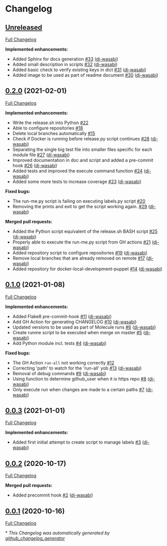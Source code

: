 # Changelog

## [Unreleased](https://github.com/dj-wasabi/dj-wasabi-release/tree/HEAD)

[Full Changelog](https://github.com/dj-wasabi/dj-wasabi-release/compare/0.2.0...HEAD)

**Implemented enhancements:**

- Added Sphinx for docs generation [\#33](https://github.com/dj-wasabi/dj-wasabi-release/pull/33) ([dj-wasabi](https://github.com/dj-wasabi))
- Added small description in scripts [\#32](https://github.com/dj-wasabi/dj-wasabi-release/pull/32) ([dj-wasabi](https://github.com/dj-wasabi))
- Added basic check to verify existing keys in dict [\#31](https://github.com/dj-wasabi/dj-wasabi-release/pull/31) ([dj-wasabi](https://github.com/dj-wasabi))
- Added image to be used as part of readme document [\#30](https://github.com/dj-wasabi/dj-wasabi-release/pull/30) ([dj-wasabi](https://github.com/dj-wasabi))

## [0.2.0](https://github.com/dj-wasabi/dj-wasabi-release/tree/0.2.0) (2021-02-01)

[Full Changelog](https://github.com/dj-wasabi/dj-wasabi-release/compare/0.1.0...0.2.0)

**Implemented enhancements:**

- Write the release.sh into Python [\#22](https://github.com/dj-wasabi/dj-wasabi-release/issues/22)
- Able to configure repositories [\#18](https://github.com/dj-wasabi/dj-wasabi-release/issues/18)
- Delete local branches automatically [\#15](https://github.com/dj-wasabi/dj-wasabi-release/issues/15)
- Check if Docker is running before release.py script continues [\#28](https://github.com/dj-wasabi/dj-wasabi-release/pull/28) ([dj-wasabi](https://github.com/dj-wasabi))
- Separating the single big test file into smaller files specific for each module file [\#27](https://github.com/dj-wasabi/dj-wasabi-release/pull/27) ([dj-wasabi](https://github.com/dj-wasabi))
- Improved documentation in doc and script and added a pre-commit hook [\#26](https://github.com/dj-wasabi/dj-wasabi-release/pull/26) ([dj-wasabi](https://github.com/dj-wasabi))
- Added tests and improved the execute command function [\#24](https://github.com/dj-wasabi/dj-wasabi-release/pull/24) ([dj-wasabi](https://github.com/dj-wasabi))
- Added some more tests to increase coverage [\#23](https://github.com/dj-wasabi/dj-wasabi-release/pull/23) ([dj-wasabi](https://github.com/dj-wasabi))

**Fixed bugs:**

- The run-me.py script is failing on executing labels.py script [\#20](https://github.com/dj-wasabi/dj-wasabi-release/issues/20)
- Removing the prints and exit to get the script working again. [\#29](https://github.com/dj-wasabi/dj-wasabi-release/pull/29) ([dj-wasabi](https://github.com/dj-wasabi))

**Merged pull requests:**

- Added the Python script equivalent of the release.sh BASH script [\#25](https://github.com/dj-wasabi/dj-wasabi-release/pull/25) ([dj-wasabi](https://github.com/dj-wasabi))
- Properly able to execute the run-me.py script from GH actions  [\#21](https://github.com/dj-wasabi/dj-wasabi-release/pull/21) ([dj-wasabi](https://github.com/dj-wasabi))
- Added repository script to configure repositories [\#19](https://github.com/dj-wasabi/dj-wasabi-release/pull/19) ([dj-wasabi](https://github.com/dj-wasabi))
- Remove local branches that are already removed on remote [\#17](https://github.com/dj-wasabi/dj-wasabi-release/pull/17) ([dj-wasabi](https://github.com/dj-wasabi))
- Added repository for docker-local-development-puppet [\#14](https://github.com/dj-wasabi/dj-wasabi-release/pull/14) ([dj-wasabi](https://github.com/dj-wasabi))

## [0.1.0](https://github.com/dj-wasabi/dj-wasabi-release/tree/0.1.0) (2021-01-08)

[Full Changelog](https://github.com/dj-wasabi/dj-wasabi-release/compare/0.0.3...0.1.0)

**Implemented enhancements:**

- Added Flake8 pre-commit-hook [\#11](https://github.com/dj-wasabi/dj-wasabi-release/pull/11) ([dj-wasabi](https://github.com/dj-wasabi))
- Add GH Action for generating CHANGELOG [\#10](https://github.com/dj-wasabi/dj-wasabi-release/pull/10) ([dj-wasabi](https://github.com/dj-wasabi))
- Updated versions to be used as part of Molecule runs [\#6](https://github.com/dj-wasabi/dj-wasabi-release/pull/6) ([dj-wasabi](https://github.com/dj-wasabi))
- Create runme script to be executed when merge on master [\#5](https://github.com/dj-wasabi/dj-wasabi-release/pull/5) ([dj-wasabi](https://github.com/dj-wasabi))
- Add Python module incl. tests [\#4](https://github.com/dj-wasabi/dj-wasabi-release/pull/4) ([dj-wasabi](https://github.com/dj-wasabi))

**Fixed bugs:**

- The GH Action `run-all` not working correctly [\#12](https://github.com/dj-wasabi/dj-wasabi-release/issues/12)
- Correcting 'path' to watch for the 'run-all' yob [\#13](https://github.com/dj-wasabi/dj-wasabi-release/pull/13) ([dj-wasabi](https://github.com/dj-wasabi))
- Removal of debug commands [\#9](https://github.com/dj-wasabi/dj-wasabi-release/pull/9) ([dj-wasabi](https://github.com/dj-wasabi))
- Using function to determine github\_user when it is https repo [\#8](https://github.com/dj-wasabi/dj-wasabi-release/pull/8) ([dj-wasabi](https://github.com/dj-wasabi))
- Only execute run when changes are made to a certain paths [\#7](https://github.com/dj-wasabi/dj-wasabi-release/pull/7) ([dj-wasabi](https://github.com/dj-wasabi))

## [0.0.3](https://github.com/dj-wasabi/dj-wasabi-release/tree/0.0.3) (2021-01-01)

[Full Changelog](https://github.com/dj-wasabi/dj-wasabi-release/compare/0.0.2...0.0.3)

**Implemented enhancements:**

- Added first initial attempt to create script to manage labels [\#3](https://github.com/dj-wasabi/dj-wasabi-release/pull/3) ([dj-wasabi](https://github.com/dj-wasabi))

## [0.0.2](https://github.com/dj-wasabi/dj-wasabi-release/tree/0.0.2) (2020-10-17)

[Full Changelog](https://github.com/dj-wasabi/dj-wasabi-release/compare/0.0.1...0.0.2)

**Merged pull requests:**

- Added precommit hook [\#2](https://github.com/dj-wasabi/dj-wasabi-release/pull/2) ([dj-wasabi](https://github.com/dj-wasabi))

## [0.0.1](https://github.com/dj-wasabi/dj-wasabi-release/tree/0.0.1) (2020-10-16)

[Full Changelog](https://github.com/dj-wasabi/dj-wasabi-release/compare/cd59e724928d6eb8ff0a701f36835dc28202b9ef...0.0.1)



\* *This Changelog was automatically generated by [github_changelog_generator](https://github.com/github-changelog-generator/github-changelog-generator)*
